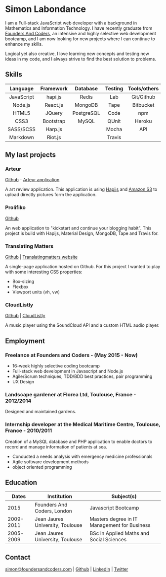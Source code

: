 # Simon Labondance

I am a Full-stack JavaScript web developer with a background in Mathematics and Information Technology. I have recently graduate from [Founders And Coders](http://www.foundersandcoders.com/), an intensive and highly selective web development bootcamp, and I am now looking for new projects where I can continue to enhance my skills.

Logical yet also creative, I love learning new concepts and testing new ideas in my code, and I always strive to find the best solution to problems.

## Skills

|Language      |Framework     |Database    |Testing |Tools/others
|:------------:|:------------:|:----------:|:----------:|:----------:|
|JavaScript    |hapi.js       |Redis       |Lab         |Git/Github
|Node.js       |React.js      |MongoDB     |Tape        |Bitbucket
|HTML5         |JQuery        |PostgreSQL  |Code        |npm
|CSS3          |Bootstrap     |MySQL       |QUnit       |Heroku
|SASS/SCSS     |Harp.js       |            |Mocha       |API
|Markdown      |Riot.js       |            |Travis


## My last projects

### Arteur

[Github](https://github.com/Arteur/arteur) - [Arteur application](http://arteur.herokuapp.com/)

A art review application. This application is using [Hapijs](http://hapijs.com/) and [Amazon S3](https://aws.amazon.com/s3/) to upload directly pictures form the application.

### Prolifiko

[Github](https://github.com/Prolifiko/prolifiko)

An web application to "kickstart and continue your blogging habit". This project is build with Hapijs, Material Design, MongoDB, Tape and Travis for.

### Translating Matters

[Github](https://github.com/translatingmatters/translatingmatters.github.io) |
[Translatingmatters website](http://www.translatingmatters.co.uk)

A single-page application hosted on Github. For this project I wanted to play with some interesting CSS properties:

- Box-sizing
- Flexbox
- Viewport units (vh, vw)

### CloudListly

[Github](https://github.com/CodersInDev/CloudListly) |
[CloudListly](http://codersindev.github.io/CloudListly)

A music player using the SoundCloud API and a custom HTML audio player.

## Employment

### Freelance at Founders and Coders - (May 2015 - Now)

- 16-week highly selective coding bootcamp
- Full-stack web development in Javascript and Node.js
- Agile/Scrum techniques, TDD/BDD best practices, pair programming
- UX Design

### Landscape gardener at Florea Ltd, Toulouse, France  - 2012/2014

Designed and maintained gardens.

### Internship developer at the Medical Maritime Centre, Toulouse, France - 2010/2011

Creation of a MySQL database and PHP application to enable doctors to record and manage information of patients at sea.

- Conducted a needs analysis with emergency medicine professionals
- Agile software development methods
- object oriented programming

## Education


|      Dates      |       Institution       |              Subject(s)              |
| --------------- |-------------------------|--------------------------------------|
|  2015 | Founders And Coders, London | Javascript Bootcamp |
|  2009-2011 | Jean Jaures University, Toulouse | Masters degree in IT Management for Business |
|  2005-2009 | Jean Jaures University, Toulouse | BSc in Applied Maths and Social Sciences |

## Contact

simon@foundersandcoders.com | [Github](https://github.com/SimonLab) | [LinkedIn](https://uk.linkedin.com/pub/simon-labondance/80/21/788) | [Twitter](https://twitter.com/Simon_LBD)
